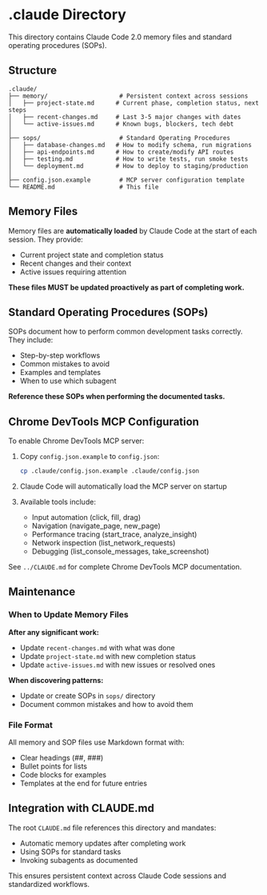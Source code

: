 # .claude Directory

This directory contains Claude Code 2.0 memory files and standard operating procedures (SOPs).

## Structure

```
.claude/
├── memory/                    # Persistent context across sessions
│   ├── project-state.md      # Current phase, completion status, next steps
│   ├── recent-changes.md     # Last 3-5 major changes with dates
│   └── active-issues.md      # Known bugs, blockers, tech debt
│
├── sops/                      # Standard Operating Procedures
│   ├── database-changes.md   # How to modify schema, run migrations
│   ├── api-endpoints.md      # How to create/modify API routes
│   ├── testing.md            # How to write tests, run smoke tests
│   └── deployment.md         # How to deploy to staging/production
│
├── config.json.example        # MCP server configuration template
└── README.md                  # This file
```

## Memory Files

Memory files are **automatically loaded** by Claude Code at the start of each session. They provide:
- Current project state and completion status
- Recent changes and their context
- Active issues requiring attention

**These files MUST be updated proactively as part of completing work.**

## Standard Operating Procedures (SOPs)

SOPs document how to perform common development tasks correctly. They include:
- Step-by-step workflows
- Common mistakes to avoid
- Examples and templates
- When to use which subagent

**Reference these SOPs when performing the documented tasks.**

## Chrome DevTools MCP Configuration

To enable Chrome DevTools MCP server:

1. Copy `config.json.example` to `config.json`:
   ```bash
   cp .claude/config.json.example .claude/config.json
   ```

2. Claude Code will automatically load the MCP server on startup

3. Available tools include:
   - Input automation (click, fill, drag)
   - Navigation (navigate_page, new_page)
   - Performance tracing (start_trace, analyze_insight)
   - Network inspection (list_network_requests)
   - Debugging (list_console_messages, take_screenshot)

See `../CLAUDE.md` for complete Chrome DevTools MCP documentation.

## Maintenance

### When to Update Memory Files

**After any significant work:**
- Update `recent-changes.md` with what was done
- Update `project-state.md` with new completion status
- Update `active-issues.md` with new issues or resolved ones

**When discovering patterns:**
- Update or create SOPs in `sops/` directory
- Document common mistakes and how to avoid them

### File Format

All memory and SOP files use Markdown format with:
- Clear headings (##, ###)
- Bullet points for lists
- Code blocks for examples
- Templates at the end for future entries

## Integration with CLAUDE.md

The root `CLAUDE.md` file references this directory and mandates:
- Automatic memory updates after completing work
- Using SOPs for standard tasks
- Invoking subagents as documented

This ensures persistent context across Claude Code sessions and standardized workflows.
